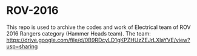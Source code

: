 # ROV-2016
This repo is used to archive the codes and work of Electrical team of ROV 2016 Rangers category (Hammer Heads team).
The team: https://drive.google.com/file/d/0B9RDcyLD1gKPZHUzZEJrLXlaYVE/view?usp=sharing
